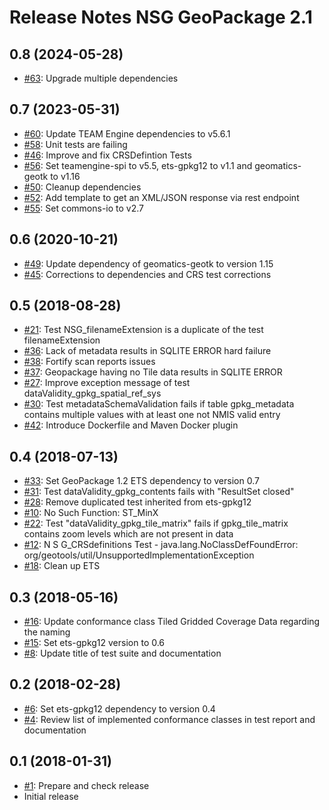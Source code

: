 # Release Notes NSG GeoPackage 2.1

## 0.8 (2024-05-28)

* [#63](https://github.com/opengeospatial/ets-gpkg12-nsg/pull/63): Upgrade multiple dependencies

## 0.7 (2023-05-31)

* [#60](https://github.com/opengeospatial/ets-gpkg12-nsg/pull/60): Update TEAM Engine dependencies to v5.6.1
* [#58](https://github.com/opengeospatial/ets-gpkg12-nsg/issues/58): Unit tests are failing
* [#46](https://github.com/opengeospatial/ets-gpkg12-nsg/issues/46): Improve and fix CRSDefintion Tests
* [#56](https://github.com/opengeospatial/ets-gpkg12-nsg/pull/56): Set teamengine-spi to v5.5, ets-gpkg12 to v1.1 and geomatics-geotk to v1.16
* [#50](https://github.com/opengeospatial/ets-gpkg12-nsg/issues/50): Cleanup dependencies
* [#52](https://github.com/opengeospatial/ets-gpkg12-nsg/issues/52): Add template to get an XML/JSON response via rest endpoint
* [#55](https://github.com/opengeospatial/ets-gpkg12-nsg/pull/55): Set commons-io to v2.7

## 0.6 (2020-10-21)

* [#49](https://github.com/opengeospatial/ets-gpkg12-nsg/issues/49): Update dependency of geomatics-geotk to version 1.15
* [#45](https://github.com/opengeospatial/ets-gpkg12-nsg/pull/45): Corrections to dependencies and CRS test corrections

## 0.5 (2018-08-28)

* [#21](https://github.com/opengeospatial/ets-gpkg12-nsg/issues/21): Test NSG_filenameExtension is a duplicate of the test filenameExtension
* [#36](https://github.com/opengeospatial/ets-gpkg12-nsg/issues/36): Lack of metadata results in SQLITE ERROR hard failure
* [#38](https://github.com/opengeospatial/ets-gpkg12-nsg/issues/38): Fortify scan reports issues
* [#37](https://github.com/opengeospatial/ets-gpkg12-nsg/issues/37): Geopackage having no Tile data results in SQLITE ERROR
* [#27](https://github.com/opengeospatial/ets-gpkg12-nsg/issues/27): Improve exception message of test dataValidity_gpkg_spatial_ref_sys
* [#30](https://github.com/opengeospatial/ets-gpkg12-nsg/issues/30): Test metadataSchemaValidation fails if table gpkg_metadata contains multiple values with at least one not NMIS valid entry
* [#42](https://github.com/opengeospatial/ets-gpkg12-nsg/issues/42): Introduce Dockerfile and Maven Docker plugin

## 0.4 (2018-07-13)

* [#33](https://github.com/opengeospatial/ets-gpkg12-nsg/issues/33): Set GeoPackage 1.2 ETS dependency to version 0.7
* [#31](https://github.com/opengeospatial/ets-gpkg12-nsg/issues/31): Test dataValidity_gpkg_contents fails with "ResultSet closed"
* [#28](https://github.com/opengeospatial/ets-gpkg12-nsg/issues/28): Remove duplicated test inherited from ets-gpkg12
* [#10](https://github.com/opengeospatial/ets-gpkg12-nsg/issues/10): No Such Function: ST_MinX
* [#22](https://github.com/opengeospatial/ets-gpkg12-nsg/issues/22): Test "dataValidity_gpkg_tile_matrix" fails if gpkg_tile_matrix contains zoom levels which are not present in data
* [#12](https://github.com/opengeospatial/ets-gpkg12-nsg/issues/12): N S G_CRSdefinitions Test - java.lang.NoClassDefFoundError: org/geotools/util/UnsupportedImplementationException
* [#18](https://github.com/opengeospatial/ets-gpkg12-nsg/issues/18): Clean up ETS

## 0.3 (2018-05-16)

* [#16](https://github.com/opengeospatial/ets-gpkg12-nsg/pull/16): Update conformance class Tiled Gridded Coverage Data regarding the naming
* [#15](https://github.com/opengeospatial/ets-gpkg12-nsg/pull/15): Set ets-gpkg12 version to 0.6
* [#8](https://github.com/opengeospatial/ets-gpkg12-nsg/issues/8): Update title of test suite and documentation

## 0.2 (2018-02-28)

* [#6](https://github.com/opengeospatial/ets-gpkg12-nsg/issues/6): Set ets-gpkg12 dependency to version 0.4
* [#4](https://github.com/opengeospatial/ets-gpkg12-nsg/issues/4): Review list of implemented conformance classes in test report and documentation

## 0.1 (2018-01-31)

* [#1](https://github.com/opengeospatial/ets-gpkg12-nsg/issues/1): Prepare and check release
* Initial release
 
